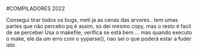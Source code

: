 #COMPILADORES 2022


Consegui tirar todos os bugs, meti ja as cenas das arvores..	tem umas partes que não percebo pq é assim, so dei mesmo copy, mas o resto é facil de se perceber
Usa o makefile, verifica se está bem ... mas quando executo o make, ele da um erro com o yyparse(), nao sei o que poderá estar a fuder isto


